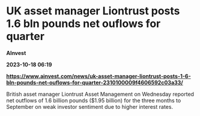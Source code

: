 # UK asset manager Liontrust posts 1.6 bln pounds net ouflows for quarter
**AInvest**

**2023-10-18 06:19**

**https://www.ainvest.com/news/uk-asset-manager-liontrust-posts-1-6-bln-pounds-net-ouflows-for-quarter-2310100009f4606592c03a33/**

British asset manager Liontrust Asset Management on Wednesday reported net outflows of 1.6 billion pounds ($1.95 billion) for the three months to September on weak investor sentiment due to higher interest rates.